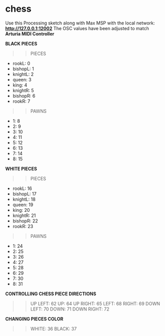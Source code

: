 # chess

Use this Processing sketch along with Max MSP with the local network: **http://127.0.0.1:12002**
The OSC values have been adjusted to match **Arturia MIDI Controller**

**BLACK PIECES**
>> PIECES
  - rookL: 0
  - bishopL: 1
  - knightL: 2
  - queen: 3
  - king: 4
  - knightR: 5
  - bishopR: 6
  - rookR: 7
>> PAWNS
  - 1: 8
  - 2: 9 
  - 3: 10
  - 4: 11
  - 5: 12
  - 6: 13
  - 7: 14
  - 8: 15

**WHITE PIECES**
>> PIECES
  - rookL: 16
  - bishopL: 17
  - knightL: 18
  - queen: 19
  - king: 20
  - knightR: 21
  - bishopR: 22
  - rookR: 23
>> PAWNS
  - 1: 24
  - 2: 25
  - 3: 26
  - 4: 27
  - 5: 28
  - 6: 29
  - 7: 30
  - 8: 31

**CONTROLLING CHESS PIECE DIRECTIONS**
>> UP LEFT: 62
>> UP: 64
>> UP RIGHT: 65
>> LEFT: 68
>> RIGHT: 69
>> DOWN LEFT: 70
>> DOWN: 71
>> DOWN RIGHT: 72

**CHANGING PIECES COLOR**
>> WHITE: 36
>> BLACK: 37
